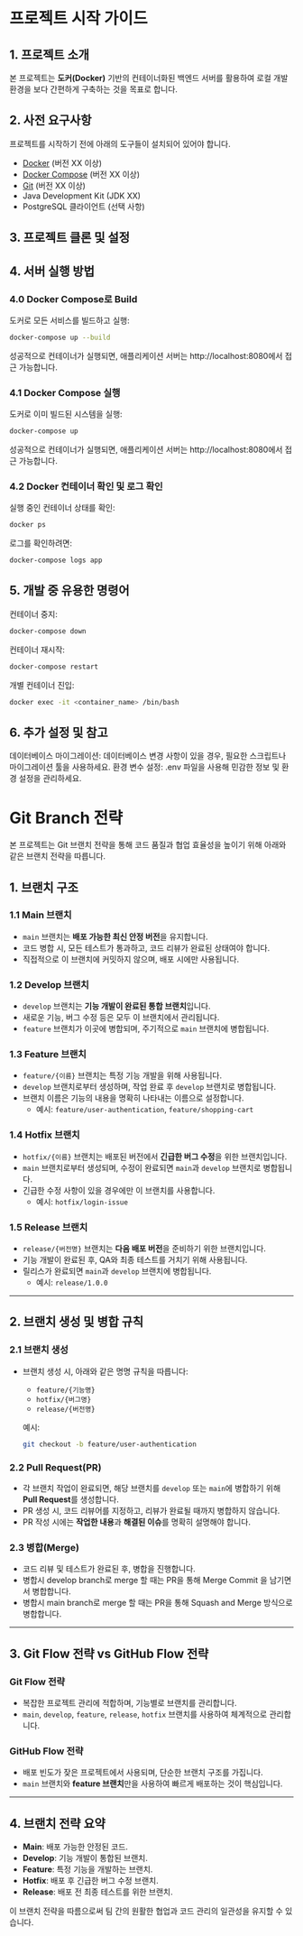 
# 프로젝트 시작 가이드

## 1. 프로젝트 소개

본 프로젝트는 **도커(Docker)** 기반의 컨테이너화된 백엔드 서버를 활용하여 로컬 개발 환경을 보다 간편하게 구축하는 것을 목표로 합니다.

## 2. 사전 요구사항

프로젝트를 시작하기 전에 아래의 도구들이 설치되어 있어야 합니다.

- [Docker](https://www.docker.com/get-started) (버전 XX 이상)
- [Docker Compose](https://docs.docker.com/compose/) (버전 XX 이상)
- [Git](https://git-scm.com/downloads) (버전 XX 이상)
- Java Development Kit (JDK XX)
- PostgreSQL 클라이언트 (선택 사항)

## 3. 프로젝트 클론 및 설정

## 4. 서버 실행 방법

### **4.0 Docker Compose로 Build**

도커로 모든 서비스를 빌드하고 실행:

```bash
docker-compose up --build
```

성공적으로 컨테이너가 실행되면, 애플리케이션 서버는 http://localhost:8080에서 접근 가능합니다.

### **4.1 Docker Compose 실행**

도커로 이미 빌드된 시스템을 실행:

```bash
docker-compose up
```

성공적으로 컨테이너가 실행되면, 애플리케이션 서버는 http://localhost:8080에서 접근 가능합니다.

### **4.2 Docker 컨테이너 확인 및 로그 확인**

실행 중인 컨테이너 상태를 확인:

```bash
docker ps
```

로그를 확인하려면:

```bash
docker-compose logs app
```

## 5. 개발 중 유용한 명령어

컨테이너 중지:

```bash
docker-compose down
```

컨테이너 재시작:

```bash
docker-compose restart
```

개별 컨테이너 진입:

```bash
docker exec -it <container_name> /bin/bash
```

## 6. 추가 설정 및 참고

데이터베이스 마이그레이션: 데이터베이스 변경 사항이 있을 경우, 필요한 스크립트나 마이그레이션 툴을 사용하세요.
환경 변수 설정: .env 파일을 사용해 민감한 정보 및 환경 설정을 관리하세요.

# Git Branch 전략

본 프로젝트는 Git 브랜치 전략을 통해 코드 품질과 협업 효율성을 높이기 위해 아래와 같은 브랜치 전략을 따릅니다.

## 1. 브랜치 구조

### 1.1 **Main 브랜치**

- `main` 브랜치는 **배포 가능한 최신 안정 버전**을 유지합니다.
- 코드 병합 시, 모든 테스트가 통과하고, 코드 리뷰가 완료된 상태여야 합니다.
- 직접적으로 이 브랜치에 커밋하지 않으며, 배포 시에만 사용됩니다.

### 1.2 **Develop 브랜치**

- `develop` 브랜치는 **기능 개발이 완료된 통합 브랜치**입니다.
- 새로운 기능, 버그 수정 등은 모두 이 브랜치에서 관리됩니다.
- `feature` 브랜치가 이곳에 병합되며, 주기적으로 `main` 브랜치에 병합됩니다.

### 1.3 **Feature 브랜치**

- `feature/{이름}` 브랜치는 특정 기능 개발을 위해 사용됩니다.
- `develop` 브랜치로부터 생성하며, 작업 완료 후 `develop` 브랜치로 병합됩니다.
- 브랜치 이름은 기능의 내용을 명확히 나타내는 이름으로 설정합니다.
  - 예시: `feature/user-authentication`, `feature/shopping-cart`

### 1.4 **Hotfix 브랜치**

- `hotfix/{이름}` 브랜치는 배포된 버전에서 **긴급한 버그 수정**을 위한 브랜치입니다.
- `main` 브랜치로부터 생성되며, 수정이 완료되면 `main`과 `develop` 브랜치로 병합됩니다.
- 긴급한 수정 사항이 있을 경우에만 이 브랜치를 사용합니다.
  - 예시: `hotfix/login-issue`

### 1.5 **Release 브랜치**

- `release/{버전명}` 브랜치는 **다음 배포 버전**을 준비하기 위한 브랜치입니다.
- 기능 개발이 완료된 후, QA와 최종 테스트를 거치기 위해 사용됩니다.
- 릴리스가 완료되면 `main`과 `develop` 브랜치에 병합됩니다.
  - 예시: `release/1.0.0`

---

## 2. 브랜치 생성 및 병합 규칙

### 2.1 **브랜치 생성**

- 브랜치 생성 시, 아래와 같은 명명 규칙을 따릅니다:
  - `feature/{기능명}`
  - `hotfix/{버그명}`
  - `release/{버전명}`
  
  예시:

  ```bash
  git checkout -b feature/user-authentication
  ```

### 2.2 **Pull Request(PR)**

- 각 브랜치 작업이 완료되면, 해당 브랜치를 `develop` 또는 `main`에 병합하기 위해 **Pull Request**를 생성합니다.
- PR 생성 시, 코드 리뷰어를 지정하고, 리뷰가 완료될 때까지 병합하지 않습니다.
- PR 작성 시에는 **작업한 내용**과 **해결된 이슈**를 명확히 설명해야 합니다.

### 2.3 **병합(Merge)**

- 코드 리뷰 및 테스트가 완료된 후, 병합을 진행합니다.
- 병합시 develop branch로 merge 할 때는 PR을 통해 Merge Commit 을 남기면서 병합합니다.
- 병합시 main branch로 merge 할 때는 PR을 통해 Squash and Merge 방식으로 병합합니다.

---

## 3. Git Flow 전략 vs GitHub Flow 전략

### Git Flow 전략

- 복잡한 프로젝트 관리에 적합하며, 기능별로 브랜치를 관리합니다.
- `main`, `develop`, `feature`, `release`, `hotfix` 브랜치를 사용하여 체계적으로 관리합니다.

### GitHub Flow 전략

- 배포 빈도가 잦은 프로젝트에서 사용되며, 단순한 브랜치 구조를 가집니다.
- `main` 브랜치와 **feature 브랜치**만을 사용하여 빠르게 배포하는 것이 핵심입니다.

---

## 4. 브랜치 전략 요약

- **Main**: 배포 가능한 안정된 코드.
- **Develop**: 기능 개발이 통합된 브랜치.
- **Feature**: 특정 기능을 개발하는 브랜치.
- **Hotfix**: 배포 후 긴급한 버그 수정 브랜치.
- **Release**: 배포 전 최종 테스트를 위한 브랜치.

이 브랜치 전략을 따름으로써 팀 간의 원활한 협업과 코드 관리의 일관성을 유지할 수 있습니다.
